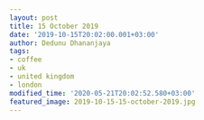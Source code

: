 ```yaml
---
layout: post
title: 15 October 2019
date: '2019-10-15T20:02:00.001+03:00'
author: Dedunu Dhananjaya
tags:
- coffee
- uk
- united kingdom
- london
modified_time: '2020-05-21T20:02:52.580+03:00'
featured_image: 2019-10-15-15-october-2019.jpg
---
```

